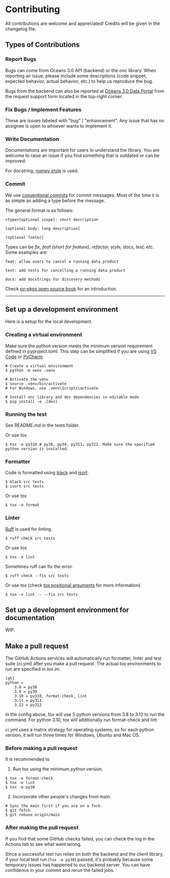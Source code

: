 # Contributing

All contributions are welcome and appreciated! Credits will be given in the changelog file.

## Types of Contributions

### Report Bugs

Bugs can come from Oceans 3.0 API (backend) or the onc library. When reporting an issue, please include some descriptions (code snippet, expected behavior, actual behavior, etc.) to help us reproduce the bug.

Bugs from the backend can also be reported at [Oceans 3.0 Data Portal](https://data.oceannetworks.ca/DataPreview) from the request support form located in the top-right corner.

### Fix Bugs / Implement Features

These are issues labeled with "bug" / "enhancement". Any issue that has no assignee is open to whoever wants to implement it.

### Write Documentation

Documentations are important for users to understand the library. You are welcome to raise an issue if you find something that is outdated or can be improved.

For docstring, [numpy style](https://numpydoc.readthedocs.io/en/latest/format.html) is used.

### Commit

We use [conventional commits](https://www.conventionalcommits.org/) for commit messages. Most of the time it is as simple as adding a type before the message.

The general format is as follows:

```text
<type>[optional scope]: short description

[optional body: long description]

[optional footer]
```

Types can be _fix, feat (short for feature), refactor, style, docs, test, etc_. Some examples are:

```text
feat: allow users to cancel a running data product

test: add tests for cancelling a running data product

docs: add docstrings for discovery methods
```

Check [py-pkgs open source book](https://py-pkgs.org/07-releasing-versioning#automatic-version-bumping) for an introduction.

---

## Set up a development environment

Here is a setup for the local development.

### Creating a virtual environment

Make sure the python version meets the minimum version requirement defined in pyproject.toml. This step can be simplified if you are using [VS Code](https://code.visualstudio.com/docs/python/environments) or [PyCharm](https://www.jetbrains.com/help/pycharm/creating-virtual-environment.html#python_create_virtual_env).

```shell
# Create a virtual environment
$ python -m venv .venv

# Activate the venv
$ source .venv/bin/activate
# For Windows, use .venv\Scripts\activate

# Install onc library and dev dependencies in editable mode
$ pip install -e .[dev]
```

### Running the test

See README.md in the tests folder.

Or use tox

```shell
$ tox -e py310 # py38, py39, py311, py312. Make sure the specified python version is installed.
```

### Formatter

Code is formatted using [black](https://black.readthedocs.io/en/stable/) and [isort](https://pycqa.github.io/isort/).

```shell
$ black src tests
$ isort src tests
```

Or use tox

```shell
$ tox -e format
```

### Linter

[Ruff](https://docs.astral.sh/ruff/) is used for linting.

```shell
$ ruff check src tests
```

Or use tox

```shell
$ tox -e lint
```

Sometimes ruff can fix the error.

```shell
$ ruff check --fix src tests
```

Or use tox (check [tox positional arguments](https://tox.wiki/en/latest/config.html#substitutions-for-positional-arguments-in-commands) for more information)

```shell
$ tox -e lint -- --fix src tests
```

## Set up a development environment for documentation

WIP.

## Make a pull request

The GitHub Actions services will automatically run formatter, linter and test suite (_ci.yml_) after you make a pull request. The actual tox environments to run are specified in _tox.ini_.

```
[gh]
python =
    3.8 = py38
    3.9 = py39
    3.10 = py310, format-check, lint
    3.11 = py311
    3.12 = py312
```

In the config above, tox will use 5 python versions from 3.8 to 3.12 to run the command. For python 3.10, tox will additionally run format-check and lint.

_ci.yml_ uses a matrix strategy for operating systems, so for each python version, it will run three times for Windows, Ubuntu and Mac OS.

### Before making a pull request

It is recommended to

1. Run tox using the minimum python version.

```shell
$ tox -e format-check
$ tox -e lint
$ tox -e py38
```

2. Incorporate other people's changes from main.

```shell
# Sync the main first if you are on a fork.
$ git fetch
$ git rebase origin/main
```

### After making the pull request

If you find that some GitHub checks failed, you can check the log in the Actions tab to see what went wrong.

Since a successful test run relies on both the backend and the client library, if your local test run (`tox -e py38`) passed, it's probably because some temporary issues has happened to our backend server. You can have confidence in your commit and rerun the failed jobs.
